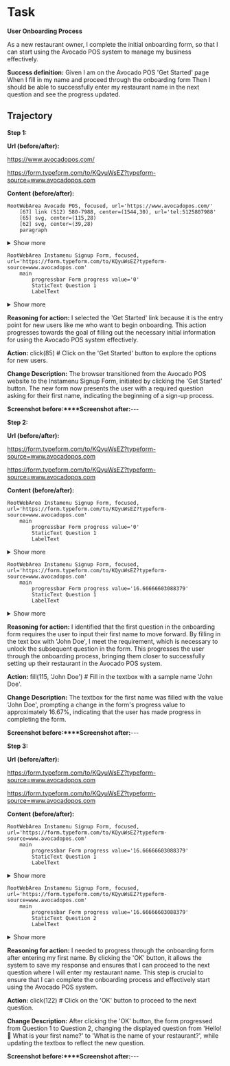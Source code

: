 # Task

**User Onboarding Process**

As a new restaurant owner,
I complete the initial onboarding form,
so that I can start using the Avocado POS system to manage my business effectively.

**Success definition:** Given I am on the Avocado POS 'Get Started' page
When I fill in my name and proceed through the onboarding form
Then I should be able to successfully enter my restaurant name in the next question and see the progress updated.

## Trajectory

**Step 1:**

**Url (before/after):** 

https://www.avocadopos.com/

https://form.typeform.com/to/KQyuWsEZ?typeform-source=www.avocadopos.com

**Content (before/after):** 

```
RootWebArea Avocado POS, focused, url='https://www.avocadopos.com/'
	[67] link (512) 580-7988, center=(1544,30), url='tel:5125807988'
	[65] svg, center=(115,28)
	[62] svg, center=(39,28)
	paragraph
```
<details><summary>Show more</summary>

```
		[70] link Pricing, center=(1647,29), url='https://www.avocadopos.com/#pricing'
	[71] link Login, center=(1724,30), url='https://dashboard.avocadopos.com/'
		paragraph
	[74] link Book a Demo, center=(1835,30), url='https://form.typeform.com/to/KQyuWsEZ'
		paragraph
	banner
		heading A fresh take on a point of sale
		heading The modern platform to power your food truck, coffee shop, or restaurant
		[85] link Get Started, center=(874,258), url='https://form.typeform.com/to/KQyuWsEZ'
			paragraph
		[88] link Refer a Restaurant, center=(1046,258), url='https://www.avocadopos.com/refer'
			paragraph
	image, url='https://framerusercontent.com/images/pHMojc8zC1BWW9Z3zztKdOrbQ.jpeg?scale-down-to=1024'
	image, url='https://framerusercontent.com/images/0SFOJll0N8k8nOxpAXQcTgWlUIo.jpeg?scale-down-to=1024'
	heading These restaurants run on
	link, url='https://storefront.avocadopos.com/locations/dd3bf7e3-abf2-4a6f-84dc-fa6b3d0b8f57'
		image, url='https://framerusercontent.com/images/CI5hyTOSAE5XJPbuovWlgKZLkuo.jpg?scale-down-to=512'
	link, url='https://storefront.avocadopos.com/locations/61e663c2-ea1a-4783-bad3-d331804fd161'
		image, url='https://framerusercontent.com/images/8fvv5W99XJ8zId84ewdko3dSs.jpg'
	link, url='https://storefront.avocadopos.com/locations/3171b462-89e2-435b-a2f0-8b107affa014'
		image, url='https://framerusercontent.com/images/tew57AcypW5FugmNZvi9ZD1BmI.jpg'
	link, url='https://storefront.avocadopos.com/locations/ecac0eae-35ec-4078-8c55-c8a83a966abb'
		image, url='https://framerusercontent.com/images/a2tKNIV3VqLY25PUv6oAC6CVk0.jpg'
	link, url='https://storefront.avocadopos.com/location-groups/f23e9468-7c03-4a47-bf04-0b29bd576d67'
		image, url='https://framerusercontent.com/images/Fr41e84FXrPylao9nZeMmjl6rU.jpg'
	link, url='https://storefront.avocadopos.com/locations/67ff6f9a-8876-4ca4-8c52-52e8c6ee4096'
		image, url='https://framerusercontent.com/images/F2Z35kmhukFi0YGfrcq538Kaw.jpeg'
	link, url='https://storefront.avocadopos.com/locations/d6501fb3-16b8-4528-9860-c5c3dd39a99f'
		image, url='https://framerusercontent.com/images/dlOI7Uq8ftgZ9peCOhZPq1GBFI.jpg'
	link, url='https://storefront.avocadopos.com/locations/7863ce41-d988-4283-b55a-cd811fc47b00'
		image, url='https://framerusercontent.com/images/c3KTfsPIFChTBPqJs98ANBxILU.jpg'
	link, url='https://storefront.avocadopos.com/locations/bff009c6-93bd-4478-b5d1-be147cd246c5'
		image, url='https://framerusercontent.com/images/sARcpkyqcROiatskeUBSIWfURg.jpg'
	link, url='https://storefront.avocadopos.com/location-groups/8fa22480-4881-47a4-996c-e087bf457b86'
		image, url='https://framerusercontent.com/images/AyMETJoXKeyQBK9KpfdmFaO60.jpg'
	link, url='https://storefront.avocadopos.com/locations/88a61ce8-d1e3-478f-a407-0e892069118e'
		image, url='https://framerusercontent.com/images/DCW0EKMp5U1DUZBEH3MRLi4NU.jpg'
	link, url='https://storefront.avocadopos.com/locations/6226b391-5a92-49c3-abfb-2b02f6e905f4'
		image, url='https://framerusercontent.com/images/6HaljcyKZwl3ukPhX6SNskibw.jpg'
	link, url='https://storefront.avocadopos.com/locations/8f2c7a69-64fa-4169-abce-5d85af89e9d7'
		image, url='https://framerusercontent.com/images/xW3Cxd1YMKkWaArTJ3283Kk8IVw.png'
	link, url='https://storefront.avocadopos.com/locations/aa61ca67-5c99-40cd-be7a-f47349568a2d'
		image, url='https://framerusercontent.com/images/NBnT6NqaN1hVXjztV7K0ofynNZ4.jpg'
	link, url='https://storefront.avocadopos.com/locations/3b92f8aa-02e7-4362-b242-12301324d3f1'
		image, url='https://framerusercontent.com/images/gC6IEx01ztw3fkoatUSqlNRYNc.png?scale-down-to=1024'
	link, url='https://storefront.avocadopos.com/locations/51030673-7682-464e-8335-290e167ca024'
		image, url='https://framerusercontent.com/images/trAdMRexB6neJ5Ocn9e3zAHEU.jpeg'
	link, url='https://storefront.avocadopos.com/locations/830f626b-3662-4929-ae84-f697e1b6cf01'
		image, url='https://framerusercontent.com/images/6IIsLiacPAqIJ2dlzXE3vPz6kU.jpg?scale-down-to=512'
	link, url='https://storefront.avocadopos.com/locations/81d06339-1280-4b20-82bb-105bc37f4710'
		image, url='https://framerusercontent.com/images/YXU3z8MJK5e16qPKgwgxWmtnI.png?scale-down-to=512'
	heading What makes us different
	heading 🤑
	heading You Save a Ton
	heading Free Hardware, Free Setup, Free Service, No Merchant Fees
	paragraph
		StaticText Whether you're a small food truck or a large chain, you're going to save lots.
	heading 😄
	heading Unreal Customer Support
	heading We answer immediately. No joke. Try us. Call or text:
	link (512) 580-7988, url='tel:5125807988'
	image
	paragraph
		StaticText No more waiting on hold. We are always available.
	heading ✨
	heading AI Superpowers
	heading Features straight out of science fiction
	paragraph
		StaticText Avocado AI powers your order taking, reporting, team management, loyalty, marketing, and much more. You won't believe what is possible.
	heading Core System Overview
	image, url='https://framerusercontent.com/images/pHMojc8zC1BWW9Z3zztKdOrbQ.jpeg?scale-down-to=1024'
	heading POS (Point of Sale)
	heading Your team's main workstation. A design so easy to use it requires no training.
	link Learn More, url='https://form.typeform.com/to/KQyuWsEZ'
		paragraph
	heading KDS (Kitchen Display System)
	heading Streamline your kitchen displaying onsite and pickup orders.
	link Learn More, url='https://form.typeform.com/to/KQyuWsEZ'
		paragraph
	image, url='https://framerusercontent.com/images/0SFOJll0N8k8nOxpAXQcTgWlUIo.jpeg?scale-down-to=1024'
	image, url='https://framerusercontent.com/images/yxV4TnCTBQHA5G0bJ0PsDgy528s.png?scale-down-to=1024'
	heading Handheld POS
	paragraph
		StaticText For table-side ordering and payments. Make your table service operations blazing fast.
	image, url='https://framerusercontent.com/images/DOA9YZsQTm7gKRgFKrtxol4Y0Hk.png'
	image, url='https://framerusercontent.com/images/HbqJuu9o55OBX8yeIO9JAGMd6A.png?scale-down-to=512'
	heading QR Code Ordering
	paragraph
		StaticText Integrated mobile ordering so your guests can order pickup or at the table with a QR code.
	heading Ticket Printer
	paragraph
		StaticText USB, Bluetooth, Wi-Fi, or Ethernet Printer.
		StaticText A ticket printer for every setup.
	image, url='https://framerusercontent.com/images/SE55zgfXCZc8De2xoQyjctTaO8.png'
	image, url='https://framerusercontent.com/images/1kZrAH7hhoOeJSKeI25fmiCku9M.png'
	heading Order Notifications
	paragraph
		StaticText No more shouting names with easy text notifications when orders are ready.
	image, url='https://framerusercontent.com/images/b033hpORRivJERXcXUVR05OJHM.png'
	heading Built-In Customer Feedback
	paragraph
		StaticText Know when things are going right and catch the negative feedback before it goes to Yelp.
	image, url='https://framerusercontent.com/images/GlvfkqIIoO55gAg4RtDHbPVrqQ.png'
	heading Gift Cards
	paragraph
		StaticText Physical and digital gift cards that can be texted or emailed to customers.
	image, url='https://framerusercontent.com/images/mXbqWzFwJOay4ikijTsWddUuiIo.png'
	heading Apple Pay and Google Pay Ready
	paragraph
		StaticText Accept payments with just a tap.
	heading Sound too good to be true?
	heading Here's what our customers have to say
	paragraph
		StaticText When Richard stopped by, at first I pretended I wasn’t the owner because I get so many of these sales guys bugging me, but I really liked what he showed me and everything I got with the system, so I switched.
	paragraph
	image, url='https://framerusercontent.com/images/lLRdJp20DlWB2H5rnr5Rau4HB8.webp'
	heading Jose
	heading Owner, Un Taco Mas
	paragraph
		StaticText Switched from Clover
	paragraph
		StaticText We chose Avocado primarily because of the customer service. Our favorite feature of working with Avocado is that we don’t have fees! It removes a huge burden from small businesses, especially when you’re starting out.
	paragraph
	image, url='https://framerusercontent.com/images/jFw0HBuV1vPIuj6Sgy9Z1K9D8U.png'
	heading Mario
	heading Owner, Pinches Tacos
	paragraph
		StaticText Started fresh with Avocado
	paragraph
		StaticText Easy to operate and cost-effective...quick response to any problem...high customer service and friendly. Give them a try.
	paragraph
	image, url='https://framerusercontent.com/images/MzajXvaEa10TnFSV6umru0c.webp'
	heading Dinesh
	heading Owner, Nameste Dine-in
	paragraph
		StaticText Started fresh with Avocado
	paragraph
		StaticText It's really nice to have a system that just works. And the guys at Avocado are fun to work with and super responsive. Huge upgrade from Square.
	paragraph
	image, url='https://framerusercontent.com/images/a2tKNIV3VqLY25PUv6oAC6CVk0.jpg'
	heading Michael
	heading Owner, Texas Sushiko
	paragraph
		StaticText Switched from Square
	heading Ok, here's your bill…
	heading What? How is this possible?
		StaticText What?  How is this possible?
	heading We're able to keep everything free for you by charging your customer 5% + $0.15 of the order total at checkout. This includes the credit card fee, so no more merchant fees for you.
	paragraph
		StaticText Small Restaurant,
	paragraph
		StaticText Food Truck, or Coffee Shop
	paragraph
		StaticText ($10k - $50k in sales per month)
	paragraph
		StaticText Free
	paragraph
		StaticText Includes a POS, KDS, Card Reader, Printer, and Cash Drawer
	paragraph
		StaticText Analytics Dashboard, QR Code / Online Ordering, Gift Cards, OrderNotifications
	paragraph
		StaticText LTE Connectivity Available at $30/mo per line
	paragraph
		StaticText Medium Restaurant
	paragraph
		StaticText ($50k - $100k in sales per month)
	paragraph
		StaticText Free
	paragraph
		StaticText Includes a POS, KDS, 2 Handheld POSes, 3 Card Readers, 2 Printers, and Cash Drawer
	paragraph
		StaticText Analytics Dashboard, QR Code / Online Ordering, Gift Cards, Order Notifications
	paragraph
		StaticText Additional POSes and KDSes available at $30/mo
	paragraph
		StaticText Large Restaurant
	paragraph
		StaticText (Over $100k in sales per month)
	paragraph
		StaticText Free
	paragraph
		StaticText All the Hardware Required Including POSes, KDSes, Handheld POSes, Card Readers, Printers, and Cash Drawers
	paragraph
		StaticText Analytics Dashboard, QR Code / Online Ordering, Gift Cards, Order Notifications
	paragraph
		StaticText Wi-Fi Install and Setup Available
	banner
		heading Discover the Avocado POS system
		paragraph
			StaticText The first point of sale you'll actually enjoy using
		StaticText Shoot Confetti
		image, url='https://framerusercontent.com/images/pHMojc8zC1BWW9Z3zztKdOrbQ.jpeg?scale-down-to=1024'
	contentinfo
		paragraph
			StaticText The POS you'll actually enjoy using
		link (512) 580-7988, url='tel:5125807988'
		image
		link hello@avocadopos.com, url='mailto:hello@avocadopos.com'
		image
		paragraph
			StaticText Backed by
		link Logo, url='https://www.ycombinator.com/companies/avocado'
			image Logo, url='https://logo.clearbit.com/YCombinator.com?size=500'
		link Logo, url='https://www.globalfounderscapital.com/'
			image Logo, url='https://images.crunchbase.com/image/upload/c_lpad,h_170,w_170,f_auto,b_white,q_auto:eco,dpr_1/wozul0e0cdf4gdthzxxo'
		link, url='https://www.linkedin.com/company/avocadopos/about/'
			image
		paragraph
			StaticText Built with
		image Logo, url='https://em-content.zobj.net/source/apple/81/face-with-cowboy-hat_1f920.png'
		paragraph
			StaticText in Austin, Providence & SF
		paragraph
			StaticText © 2025 Instamenu, Inc.
```
</details>



```
RootWebArea Instamenu Signup Form, focused, url='https://form.typeform.com/to/KQyuWsEZ?typeform-source=www.avocadopos.com'
	main
		progressbar Form progress value='0'
		StaticText Question 1
		LabelText
```
<details><summary>Show more</summary>

```
			StaticText Hello! 👋 What is your first name?
			StaticText This question is required.
		paragraph
		[115] textbox Hello! 👋 What is your first name? This question is required., center=(960,518), contenteditable=True, focused, type=text
		[122] button OK, center=(631,584)
			StaticText OK
		navigation
			[187] button Navigate to next question, center=(1695,1032)
				image
			button Navigate to previous question, disabled=True
				image
		[204] link Powered by Typeform, center=(1805,1032), url='https://www.typeform.com/explore/?utm_campaign=KQyuWsEZ&utm_source=typeform.com-01EC6RBKJJ0M062Z7EWRT99VH8-basic&utm_medium=typeform&utm_content=typeform-footer&utm_term=EN'
			StaticText Powered by
			strong
				StaticText Typeform
```
</details>

**Reasoning for action:** I selected the 'Get Started' link because it is the entry point for new users like me who want to begin onboarding. This action progresses towards the goal of filling out the necessary initial information for using the Avocado POS system effectively.

**Action:** click(85) # Click on the 'Get Started' button to explore the options for new users.

**Change Description:** The browser transitioned from the Avocado POS website to the Instamenu Signup Form, initiated by clicking the 'Get Started' button. The new form now presents the user with a required question asking for their first name, indicating the beginning of a sign-up process.

**Screenshot before:****Screenshot after:**---

**Step 2:**

**Url (before/after):** 

https://form.typeform.com/to/KQyuWsEZ?typeform-source=www.avocadopos.com

https://form.typeform.com/to/KQyuWsEZ?typeform-source=www.avocadopos.com

**Content (before/after):** 

```
RootWebArea Instamenu Signup Form, focused, url='https://form.typeform.com/to/KQyuWsEZ?typeform-source=www.avocadopos.com'
	main
		progressbar Form progress value='0'
		StaticText Question 1
		LabelText
```
<details><summary>Show more</summary>

```
			StaticText Hello! 👋 What is your first name?
			StaticText This question is required.
		paragraph
		[115] textbox Hello! 👋 What is your first name? This question is required., center=(960,518), contenteditable=True, focused, type=text
		[122] button OK, center=(631,584)
			StaticText OK
		navigation
			[187] button Navigate to next question, center=(1695,1032)
				image
			button Navigate to previous question, disabled=True
				image
		[204] link Powered by Typeform, center=(1805,1032), url='https://www.typeform.com/explore/?utm_campaign=KQyuWsEZ&utm_source=typeform.com-01EC6RBKJJ0M062Z7EWRT99VH8-basic&utm_medium=typeform&utm_content=typeform-footer&utm_term=EN'
			StaticText Powered by
			strong
				StaticText Typeform
```
</details>



```
RootWebArea Instamenu Signup Form, focused, url='https://form.typeform.com/to/KQyuWsEZ?typeform-source=www.avocadopos.com'
	main
		progressbar Form progress value='16.66666603088379'
		StaticText Question 1
		LabelText
```
<details><summary>Show more</summary>

```
			StaticText Hello! 👋 What is your first name?
			StaticText This question is required.
		paragraph
		[115] textbox Hello! 👋 What is your first name? This question is required. value='John Doe', center=(960,518), contenteditable=True, focused, type=text
		[122] button OK, center=(631,584)
			StaticText OK
		navigation
			[187] button Navigate to next question, center=(1695,1032)
				image
			button Navigate to previous question, disabled=True
				image
		[204] link Powered by Typeform, center=(1805,1032), url='https://www.typeform.com/explore/?utm_campaign=KQyuWsEZ&utm_source=typeform.com-01EC6RBKJJ0M062Z7EWRT99VH8-basic&utm_medium=typeform&utm_content=typeform-footer&utm_term=EN'
			StaticText Powered by
			strong
				StaticText Typeform
```
</details>

**Reasoning for action:** I identified that the first question in the onboarding form requires the user to input their first name to move forward. By filling in the text box with 'John Doe', I meet the requirement, which is necessary to unlock the subsequent question in the form. This progresses the user through the onboarding process, bringing them closer to successfully setting up their restaurant in the Avocado POS system.

**Action:** fill(115, 'John Doe') # Fill in the textbox with a sample name 'John Doe'.

**Change Description:** The textbox for the first name was filled with the value 'John Doe', prompting a change in the form's progress value to approximately 16.67%, indicating that the user has made progress in completing the form.

**Screenshot before:****Screenshot after:**---

**Step 3:**

**Url (before/after):** 

https://form.typeform.com/to/KQyuWsEZ?typeform-source=www.avocadopos.com

https://form.typeform.com/to/KQyuWsEZ?typeform-source=www.avocadopos.com

**Content (before/after):** 

```
RootWebArea Instamenu Signup Form, focused, url='https://form.typeform.com/to/KQyuWsEZ?typeform-source=www.avocadopos.com'
	main
		progressbar Form progress value='16.66666603088379'
		StaticText Question 1
		LabelText
```
<details><summary>Show more</summary>

```
			StaticText Hello! 👋 What is your first name?
			StaticText This question is required.
		paragraph
		[115] textbox Hello! 👋 What is your first name? This question is required. value='John Doe', center=(960,518), contenteditable=True, focused, type=text
		[122] button OK, center=(631,584)
			StaticText OK
		navigation
			[187] button Navigate to next question, center=(1695,1032)
				image
			button Navigate to previous question, disabled=True
				image
		[204] link Powered by Typeform, center=(1805,1032), url='https://www.typeform.com/explore/?utm_campaign=KQyuWsEZ&utm_source=typeform.com-01EC6RBKJJ0M062Z7EWRT99VH8-basic&utm_medium=typeform&utm_content=typeform-footer&utm_term=EN'
			StaticText Powered by
			strong
				StaticText Typeform
```
</details>



```
RootWebArea Instamenu Signup Form, focused, url='https://form.typeform.com/to/KQyuWsEZ?typeform-source=www.avocadopos.com'
	main
		progressbar Form progress value='16.66666603088379'
		StaticText Question 2
		LabelText
```
<details><summary>Show more</summary>

```
			StaticText What is the name of your restaurant?
			StaticText This question is required.
		paragraph
		[162] textbox What is the name of your restaurant? This question is required., center=(960,518), contenteditable=True, focused, type=text
		[169] button OK, center=(631,584)
			StaticText OK
		navigation
			[187] button Navigate to next question, center=(1695,1032)
				image
			[196] button Navigate to previous question, center=(1658,1032)
				image
		[204] link Powered by Typeform, center=(1805,1032), url='https://www.typeform.com/explore/?utm_campaign=KQyuWsEZ&utm_source=typeform.com-01EC6RBKJJ0M062Z7EWRT99VH8-basic&utm_medium=typeform&utm_content=typeform-footer&utm_term=EN'
			StaticText Powered by
			strong
				StaticText Typeform
```
</details>

**Reasoning for action:** I needed to progress through the onboarding form after entering my first name. By clicking the 'OK' button, it allows the system to save my response and ensures that I can proceed to the next question where I will enter my restaurant name. This step is crucial to ensure that I can complete the onboarding process and effectively start using the Avocado POS system.

**Action:** click(122) # Click on the 'OK' button to proceed to the next question.

**Change Description:** After clicking the 'OK' button, the form progressed from Question 1 to Question 2, changing the displayed question from 'Hello! 👋 What is your first name?' to 'What is the name of your restaurant?', while updating the textbox to reflect the new question.

**Screenshot before:****Screenshot after:**---

